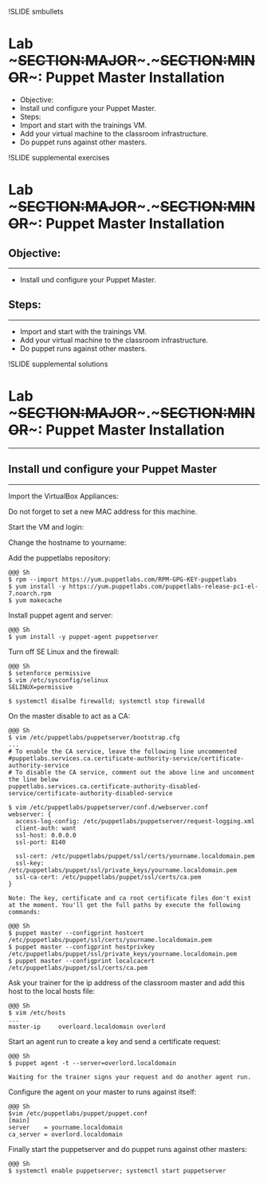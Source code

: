 !SLIDE smbullets
# Lab ~~~SECTION:MAJOR~~~.~~~SECTION:MINOR~~~: Puppet Master Installation

* Objective:
 * Install und configure your Puppet Master.
* Steps:
 * Import and start with the trainings VM.
 * Add your virtual machine to the classroom infrastructure.
 * Do puppet runs against other masters.


!SLIDE supplemental exercises
# Lab ~~~SECTION:MAJOR~~~.~~~SECTION:MINOR~~~: Puppet Master Installation

## Objective:

****

* Install und configure your Puppet Master.

## Steps:

****

* Import and start with the trainings VM.
* Add your virtual machine to the classroom infrastructure.
* Do puppet runs against other masters.


!SLIDE supplemental solutions
# Lab ~~~SECTION:MAJOR~~~.~~~SECTION:MINOR~~~: Puppet Master Installation

****

##  Install und configure your Puppet Master

****

Import the VirtualBox Appliances:

Do not forget to set a new MAC address for this machine.

Start the VM and login:

Change the hostname to yourname:

Add the puppetlabs repository:

    @@@ Sh
    $ rpm --import https://yum.puppetlabs.com/RPM-GPG-KEY-puppetlabs
    $ yum install -y https://yum.puppetlabs.com/puppetlabs-release-pc1-el-7.noarch.rpm
    $ yum makecache

Install puppet agent and server:

    @@@ Sh
    $ yum install -y puppet-agent puppetserver

Turn off SE Linux and the firewall:

    @@@ Sh
    $ setenforce permissive
    $ vim /etc/sysconfig/selinux
    SELINUX=permissive

    $ systemctl disalbe firewalld; systemctl stop firewalld

On the master disable to act as a CA:

    @@@ Sh
    $ vim /etc/puppetlabs/puppetserver/bootstrap.cfg
    ...
    # To enable the CA service, leave the following line uncommented
    #puppetlabs.services.ca.certificate-authority-service/certificate-authority-service
    # To disable the CA service, comment out the above line and uncomment the line below
    puppetlabs.services.ca.certificate-authority-disabled-service/certificate-authority-disabled-service

    $ vim /etc/puppetlabs/puppetserver/conf.d/webserver.conf
    webserver: {
      access-log-config: /etc/puppetlabs/puppetserver/request-logging.xml
      client-auth: want
      ssl-host: 0.0.0.0
      ssl-port: 8140

      ssl-cert: /etc/puppetlabs/puppet/ssl/certs/yourname.localdomain.pem
      ssl-key: /etc/puppetlabs/puppet/ssl/private_keys/yourname.localdomain.pem
      ssl-ca-cert: /etc/puppetlabs/puppet/ssl/certs/ca.pem
    }

    Note: The key, certificate and ca root certificate files don't exist at the moment. You'll get the full paths by execute the following commands:

    @@@ Sh
    $ puppet master --configprint hostcert
    /etc/puppetlabs/puppet/ssl/certs/yourname.localdomain.pem
    $ puppet master --configprint hostprivkey
    /etc/puppetlabs/puppet/ssl/private_keys/yourname.localdomain.pem
    $ puppet master --configprint localcacert
    /etc/puppetlabs/puppet/ssl/certs/ca.pem

Ask your trainer for the ip address of the classroom master and add this host to the local hosts file:

    @@@ Sh
    $ vim /etc/hosts
    ...
    master-ip     overloard.localdomain overlord

Start an agent run to create a key and send a certificate request:

    @@@ Sh
    $ puppet agent -t --server=overlord.localdomain

    Waiting for the trainer signs your request and do another agent run.

Configure the agent on your master to runs against itself:

    @@@ Sh
    $vim /etc/puppetlabs/puppet/puppet.conf
    [main]
    server    = yourname.localdomain
    ca_server = overlord.localdomain

Finally start the puppetserver and do puppet runs against other masters:

    @@@ Sh
    $ systemctl enable puppetserver; systemctl start puppetserver
